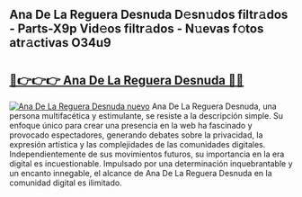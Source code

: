 ## Ana De La Reguera Desnuda D𝚎sn𝚞dos filtr𝚊dos - Parts-X9p Vid𝚎os filtr𝚊dos - N𝚞evas f𝚘tos atr𝚊ctivas O34u9

# <h2><a href="http://mbdujh3.tromn.icu/?c=Ana+De+La+Reguera+Desnuda">🔗👉👉👉 Ana De La Reguera Desnuda 🔗🔗</a></h2>

[![Ana De La Reguera Desnuda nuevo](https://i.imgur.com/pEAQMta.gif)](http://mbdujh3.tromn.icu/?c=Ana+De+La+Reguera+Desnuda)
Ana De La Reguera Desnuda, una persona multifacética y estimulante, se resiste a la descripción simple. Su enfoque único para crear una presencia en la web ha fascinado y provocado espectadores, generando debates sobre la privacidad, la expresión artística y las complejidades de las comunidades digitales. Independientemente de sus movimientos futuros, su importancia en la era digital es incuestionable. Impulsado por una determinación inquebrantable y un encanto innegable, el alcance de Ana De La Reguera Desnuda en la comunidad digital es ilimitado.
